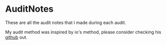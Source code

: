 # AuditNotes
These are all the audit notes that i made during each audit.

My audit method was inspired by io's method, please consider checking his [github](https://github.com/io10-0x) out. 
